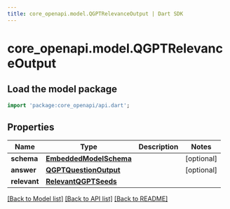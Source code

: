 ```yaml
---
title: core_openapi.model.QGPTRelevanceOutput | Dart SDK
---
```


# core_openapi.model.QGPTRelevanceOutput

## Load the model package
```dart
import 'package:core_openapi/api.dart';
```

## Properties
Name | Type | Description | Notes
------------ | ------------- | ------------- | -------------
**schema** | [**EmbeddedModelSchema**](EmbeddedModelSchema.md) |  | [optional] 
**answer** | [**QGPTQuestionOutput**](QGPTQuestionOutput.md) |  | [optional] 
**relevant** | [**RelevantQGPTSeeds**](RelevantQGPTSeeds.md) |  | 

[[Back to Model list]](../README.md#documentation-for-models) [[Back to API list]](../README.md#documentation-for-api-endpoints) [[Back to README]](../README.md)


